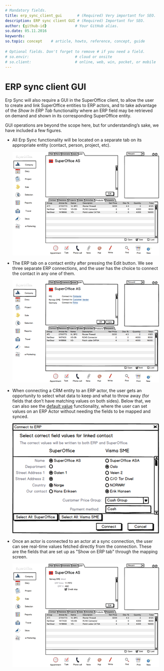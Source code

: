 ```yaml
---
# Mandatory fields.
title: erp_sync_client_gui       # (Required) Very important for SEO.
description: ERP sync client GUI # (Required) Important for SEO.
author: {github-id}             # Your GitHub alias.
so.date: 05.11.2016
keywords:
so.topic: concept    # article, howto, reference, concept, guide

# Optional fields. Don't forget to remove # if you need a field.
# so.envir:                     # cloud or onsite
# so.client:                    # online, web, win, pocket, or mobile
---
```


# ERP sync client GUI

Erp Sync will also require a GUI in the SuperOffice client, to allow the user to create and link SuperOffice entities to ERP actors, and to take advantage of the *Show In ERP Tab* functionality where an ERP field may be retrieved on demand and shown in its corresponding SuperOffice entity.

GUI operations are beyond the scope here, but for understanding’s sake, we have included a few figures.

* All Erp Sync functionality will be located on a separate tab on its appropriate entity (contact, person, project, etc).

  ![ALT][img1]

* The ERP tab on a contact entity after pressing the Edit button. We see three separate ERP connections, and the user has the choice to connect the contact in any one of them.

  ![ALT][img2]

* When connecting a CRM entity to an ERP actor, the user gets an opportunity to select what data to keep and what to throw away (for fields that don’t have matching values on both sides). Below that, we can also see the [default value][1] functionality, where the user can set values on an ERP Actor without needing the fields to be mapped and synced.

  ![ALT][img3]

* Once an actor is connected to an actor at a sync connection, the user can see real-time values fetched directly from the connection. These are the fields that are set up as "Show on ERP tab" through the mapping screen.

  ![ALT][img4]

<!-- Referenced links -->
[1]: ../default-values.md

<!-- Referenced images -->
[img1]: media/image011.png
[img2]: media/image012.png
[img3]: media/image013.png
[img4]: media/image014.png
